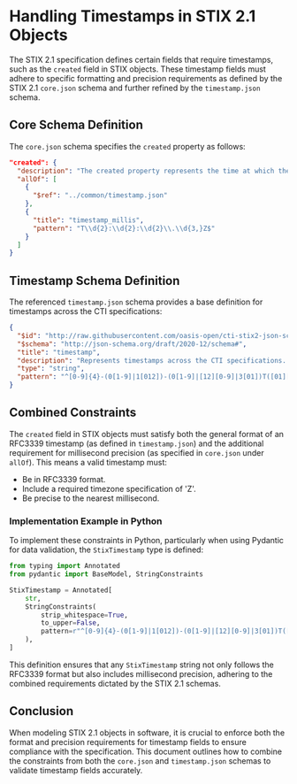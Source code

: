 # Handling Timestamps in STIX 2.1 Objects

The STIX 2.1 specification defines certain fields that require timestamps, such as the `created` field in STIX objects. These timestamp fields must adhere to specific formatting and precision requirements as defined by the STIX 2.1 `core.json` schema and further refined by the `timestamp.json` schema.

## Core Schema Definition

The `core.json` schema specifies the `created` property as follows:

```json
"created": {
  "description": "The created property represents the time at which the first version of this object was created. The timestamp value MUST be precise to the nearest millisecond.",
  "allOf": [
    {
      "$ref": "../common/timestamp.json"
    },
    {
      "title": "timestamp_millis",
      "pattern": "T\\d{2}:\\d{2}:\\d{2}\\.\\d{3,}Z$"
    }
  ]
}
```

## Timestamp Schema Definition

The referenced `timestamp.json` schema provides a base definition for timestamps across the CTI specifications:

```json
{
  "$id": "http://raw.githubusercontent.com/oasis-open/cti-stix2-json-schemas/stix2.1/schemas/common/timestamp.json",
  "$schema": "http://json-schema.org/draft/2020-12/schema#",
  "title": "timestamp",
  "description": "Represents timestamps across the CTI specifications. The format is an RFC3339 timestamp, with a required timezone specification of 'Z'.",
  "type": "string",
  "pattern": "^[0-9]{4}-(0[1-9]|1[012])-(0[1-9]|[12][0-9]|3[01])T([01][0-9]|2[0-3]):([0-5][0-9]):([0-5][0-9]|60)(\\.[0-9]+)?Z$"
}
```

## Combined Constraints

The `created` field in STIX objects must satisfy both the general format of an RFC3339 timestamp (as defined in `timestamp.json`) and the additional requirement for millisecond precision (as specified in `core.json` under `allOf`). This means a valid timestamp must:
- Be in RFC3339 format.
- Include a required timezone specification of 'Z'.
- Be precise to the nearest millisecond.

### Implementation Example in Python

To implement these constraints in Python, particularly when using Pydantic for data validation, the `StixTimestamp` type is defined:

```python
from typing import Annotated
from pydantic import BaseModel, StringConstraints

StixTimestamp = Annotated[
    str,
    StringConstraints(
        strip_whitespace=True,
        to_upper=False,
        pattern=r"^[0-9]{4}-(0[1-9]|1[012])-(0[1-9]|[12][0-9]|3[01])T([01][0-9]|2[0-3]):([0-5][0-9]):([0-5][0-9]|60)\.\d{3,}Z$",
    ),
]
```

This definition ensures that any `StixTimestamp` string not only follows the RFC3339 format but also includes millisecond precision, adhering to the combined requirements dictated by the STIX 2.1 schemas.

## Conclusion

When modeling STIX 2.1 objects in software, it is crucial to enforce both the format and precision requirements for timestamp fields to ensure compliance with the specification. This document outlines how to combine the constraints from both the `core.json` and `timestamp.json` schemas to validate timestamp fields accurately.